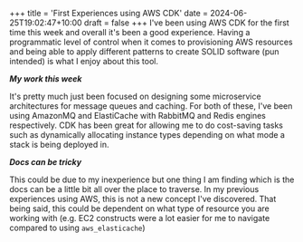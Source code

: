 +++
title = 'First Experiences using AWS CDK'
date = 2024-06-25T19:02:47+10:00
draft = false
+++
I've been using AWS CDK for the first time this week and overall it's been a good experience. Having a programmatic level of control when it comes to provisioning AWS resources and being able to apply different patterns to create SOLID software (pun intended) is what I enjoy about this tool.

***My work this week***

It's pretty much just been focused on designing some microservice architectures for message queues and caching. For both of these, I've been using AmazonMQ and ElastiCache with RabbitMQ and Redis engines respectively. CDK has been great for allowing me to do cost-saving tasks such as dynamically allocating instance types depending on what mode a stack is being deployed in.

***Docs can be tricky***

This could be due to my inexperience but one thing I am finding which is the docs can be a little bit all over the place to traverse. In my previous experiences using AWS, this is not a new concept I've discovered. That being said, this could be dependent on what type of resource you are working with (e.g. EC2 constructs were a lot easier for me to navigate compared to using `aws_elasticache`)

